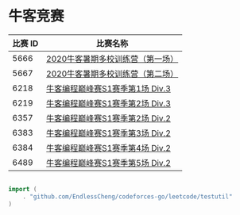 # 牛客竞赛

|比赛 ID|比赛名称|
|---|---|
|5666|[2020牛客暑期多校训练营（第一场）](https://ac.nowcoder.com/acm/contest/5666)|
|5667|[2020牛客暑期多校训练营（第二场）](https://ac.nowcoder.com/acm/contest/5667)|
|6218|[牛客编程巅峰赛S1赛季第1场 Div.3](https://ac.nowcoder.com/acm/contest/6218)|
|6219|[牛客编程巅峰赛S1赛季第2场 Div.3](https://ac.nowcoder.com/acm/contest/6219)|
|6357|[牛客编程巅峰赛S1赛季第2场 Div.2](https://ac.nowcoder.com/acm/contest/6357)|
|6383|[牛客编程巅峰赛S1赛季第3场 Div.2](https://ac.nowcoder.com/acm/contest/6383)|
|6384|[牛客编程巅峰赛S1赛季第4场 Div.2](https://ac.nowcoder.com/acm/contest/6384)|
|6489|[牛客编程巅峰赛S1赛季第5场 Div.2](https://ac.nowcoder.com/acm/contest/6489)|

```go

import (
	. "github.com/EndlessCheng/codeforces-go/leetcode/testutil"
)

```
